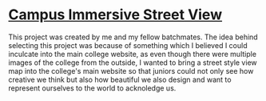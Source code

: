 # [Campus Immersive Street View](https://www.figma.com/proto/8GBl0qs45akvDlldSYo42i/NMIMS-Campus-Map-Walkthrough?node-id=142-5&starting-point-node-id=142%3A5&t=J2WI9iczq7rkqxd9-1)
This project was created by me and my fellow batchmates. The idea behind selecting this project was because of something which I believed I could inculcate into the main college website, as even though there were multiple images of the college from the outside, I wanted to bring a street style view map into the college's main website so that juniors could not only see how creative we think but also how beautiful we also design and want to represent ourselves to the world to acknoledge us. 

